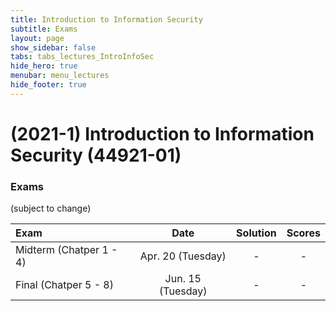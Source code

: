 ```yaml
---
title: Introduction to Information Security
subtitle: Exams
layout: page
show_sidebar: false
tabs: tabs_lectures_IntroInfoSec
hide_hero: true
menubar: menu_lectures
hide_footer: true
---
```


# (2021-1) Introduction to Information Security (44921-01)

### Exams

(subject to change)

| Exam | Date | Solution | Scores |
|:---|:---:|:---:|:---:|
| Midterm (Chatper 1 - 4) | Apr. 20 (Tuesday) | - | - |
| Final (Chatper 5 - 8) | Jun. 15 (Tuesday) | - | - |